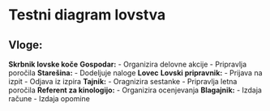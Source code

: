 # Testni diagram lovstva

## Vloge:
**Skrbnik lovske koče**
**Gospodar:**
    - Organizira delovne akcije
    - Pripravlja poročila
**Starešina:**
    - Dodeljuje naloge
**Lovec**
**Lovski pripravnik:**
    - Prijava na izpit
    - Odjava iz izpira
**Tajnik:**
    - Oragnizira sestanke
    - Pripravlja letna poročila
**Referent za kinologijo:**
    - Organizira ocenjevanja
**Blagajnik:**
    - Izdaja račune
    - Izdaja opomine
